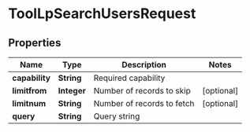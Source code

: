 

# ToolLpSearchUsersRequest


## Properties

| Name | Type | Description | Notes |
|------------ | ------------- | ------------- | -------------|
|**capability** | **String** | Required capability |  |
|**limitfrom** | **Integer** | Number of records to skip |  [optional] |
|**limitnum** | **String** | Number of records to fetch |  [optional] |
|**query** | **String** | Query string |  |



